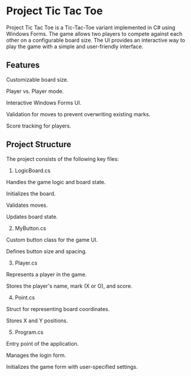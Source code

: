 # Project Tic Tac Toe
Project Tic Tac Toe is a Tic-Tac-Toe variant implemented in C# using Windows Forms. The game allows two players to compete against each other on a configurable board size. The UI provides an interactive way to play the game with a simple and user-friendly interface.

## Features

Customizable board size.

Player vs. Player mode.

Interactive Windows Forms UI.

Validation for moves to prevent overwriting existing marks.

Score tracking for players.

## Project Structure

The project consists of the following key files:

1. LogicBoard.cs

Handles the game logic and board state.

Initializes the board.

Validates moves.

Updates board state.

2. MyButton.cs

Custom button class for the game UI.

Defines button size and spacing.

3. Player.cs

Represents a player in the game.

Stores the player's name, mark (X or O), and score.

4. Point.cs

Struct for representing board coordinates.

Stores X and Y positions.

5. Program.cs

Entry point of the application.

Manages the login form.

Initializes the game form with user-specified settings.
